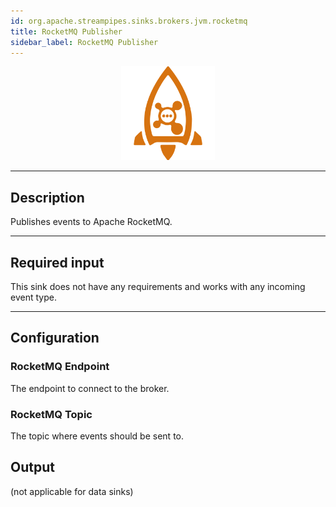 ```yaml
---
id: org.apache.streampipes.sinks.brokers.jvm.rocketmq
title: RocketMQ Publisher
sidebar_label: RocketMQ Publisher
---
```


<!--
  ~ Licensed to the Apache Software Foundation (ASF) under one or more
  ~ contributor license agreements.  See the NOTICE file distributed with
  ~ this work for additional information regarding copyright ownership.
  ~ The ASF licenses this file to You under the Apache License, Version 2.0
  ~ (the "License"); you may not use this file except in compliance with
  ~ the License.  You may obtain a copy of the License at
  ~
  ~    http://www.apache.org/licenses/LICENSE-2.0
  ~
  ~ Unless required by applicable law or agreed to in writing, software
  ~ distributed under the License is distributed on an "AS IS" BASIS,
  ~ WITHOUT WARRANTIES OR CONDITIONS OF ANY KIND, either express or implied.
  ~ See the License for the specific language governing permissions and
  ~ limitations under the License.
  ~
  -->



<p align="center"> 
    <img src="/img/pipeline-elements/org.apache.streampipes.sinks.brokers.jvm.rocketmq/icon.png" width="150px;" class="pe-image-documentation"/>
</p>

***

## Description

Publishes events to Apache RocketMQ.

***

## Required input

This sink does not have any requirements and works with any incoming event type.

***

## Configuration

### RocketMQ Endpoint

The endpoint to connect to the broker.


### RocketMQ Topic

The topic where events should be sent to.


## Output

(not applicable for data sinks)